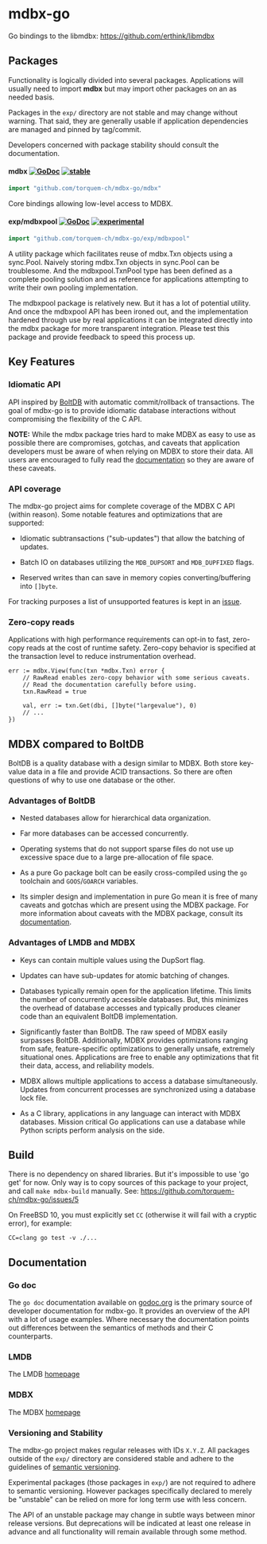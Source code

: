 # mdbx-go 

Go bindings to the libmdbx: https://github.com/erthink/libmdbx

## Packages

Functionality is logically divided into several packages.  Applications will
usually need to import **mdbx** but may import other packages on an as needed
basis.

Packages in the `exp/` directory are not stable and may change without warning.
That said, they are generally usable if application dependencies are managed
and pinned by tag/commit.

Developers concerned with package stability should consult the documentation.

#### mdbx [![GoDoc](https://godoc.org/github.com/torquem-ch/mdbx-go/mdbx?status.svg)](https://godoc.org/github.com/github.com/torquem-ch/mdbx-go/mdbx) [![stable](https://img.shields.io/badge/stability-stable-brightgreen.svg)](#user-content-versioning-and-stability)

```go
import "github.com/torquem-ch/mdbx-go/mdbx"
```

Core bindings allowing low-level access to MDBX.

#### exp/mdbxpool [![GoDoc](https://godoc.org/github.com/torquem-ch/mdbx-go/mdbx/exp/mdbxpool?status.svg)](https://godoc.org/github.com/torquem-ch/mdbx-go/mdbx/exp/mdbxpool) [![experimental](https://img.shields.io/badge/stability-experimental-red.svg)](#user-content-versioning-and-stability)


```go
import "github.com/torquem-ch/mdbx-go/exp/mdbxpool"
```

A utility package which facilitates reuse of mdbx.Txn objects using a
sync.Pool.  Naively storing mdbx.Txn objects in sync.Pool can be troublesome.
And the mdbxpool.TxnPool type has been defined as a complete pooling solution
and as reference for applications attempting to write their own pooling
implementation.

The mdbxpool package is relatively new.  But it has a lot of potential utility.
And once the mdbxpool API has been ironed out, and the implementation hardened
through use by real applications it can be integrated directly into the mdbx
package for more transparent integration.  Please test this package and provide
feedback to speed this process up.


## Key Features

### Idiomatic API

API inspired by [BoltDB](https://github.com/boltdb/bolt) with automatic
commit/rollback of transactions.  The goal of mdbx-go is to provide idiomatic
database interactions without compromising the flexibility of the C API.

**NOTE:** While the mdbx package tries hard to make MDBX as easy to use as
possible there are compromises, gotchas, and caveats that application
developers must be aware of when relying on MDBX to store their data.  All
users are encouraged to fully read the
[documentation](https://godoc.org/github.com/torquem-ch/mdbx-go/mdbx) so they are
aware of these caveats.

### API coverage

The mdbx-go project aims for complete coverage of the MDBX C API (within
reason).  Some notable features and optimizations that are supported:

- Idiomatic subtransactions ("sub-updates") that allow the batching of updates.

- Batch IO on databases utilizing the `MDB_DUPSORT` and `MDB_DUPFIXED` flags.

- Reserved writes than can save in memory copies converting/buffering into
  `[]byte`.

For tracking purposes a list of unsupported features is kept in an
[issue](https://github.com/torquem-ch/mdbx-go/issues/1).

### Zero-copy reads

Applications with high performance requirements can opt-in to fast, zero-copy
reads at the cost of runtime safety.  Zero-copy behavior is specified at the
transaction level to reduce instrumentation overhead.

```
err := mdbx.View(func(txn *mdbx.Txn) error {
    // RawRead enables zero-copy behavior with some serious caveats.
    // Read the documentation carefully before using.
    txn.RawRead = true

    val, err := txn.Get(dbi, []byte("largevalue"), 0)
    // ...
})
```

## MDBX compared to BoltDB

BoltDB is a quality database with a design similar to MDBX.  Both store
key-value data in a file and provide ACID transactions.  So there are often
questions of why to use one database or the other.

### Advantages of BoltDB

- Nested databases allow for hierarchical data organization.

- Far more databases can be accessed concurrently.

- Operating systems that do not support sparse files do not use up excessive
  space due to a large pre-allocation of file space.  

- As a pure Go package bolt can be easily cross-compiled using the `go`
  toolchain and `GOOS`/`GOARCH` variables.

- Its simpler design and implementation in pure Go mean it is free of many
  caveats and gotchas which are present using the MDBX package.  For more
  information about caveats with the MDBX package, consult its
  [documentation](https://godoc.org/github.com/torquem-ch/mdbx-go/mdbx).

### Advantages of LMDB and MDBX

- Keys can contain multiple values using the DupSort flag.

- Updates can have sub-updates for atomic batching of changes.

- Databases typically remain open for the application lifetime.  This limits
  the number of concurrently accessible databases.  But, this minimizes the
  overhead of database accesses and typically produces cleaner code than
  an equivalent BoltDB implementation.

- Significantly faster than BoltDB.  The raw speed of MDBX easily surpasses
  BoltDB.  Additionally, MDBX provides optimizations ranging from safe,
  feature-specific optimizations to generally unsafe, extremely situational
  ones.  Applications are free to enable any optimizations that fit their data,
  access, and reliability models.

- MDBX allows multiple applications to access a database simultaneously.
  Updates from concurrent processes are synchronized using a database lock
  file.

- As a C library, applications in any language can interact with MDBX
  databases.  Mission critical Go applications can use a database while Python
  scripts perform analysis on the side.
  
## Build

There is no dependency on shared libraries. But it's impossible to use 'go get' for now. Only way is to copy sources of this package to your project, and call `make mdbx-build` manually. See: https://github.com/torquem-ch/mdbx-go/issues/5

On FreeBSD 10, you must explicitly set `CC` (otherwise it will fail with a
cryptic error), for example:

    CC=clang go test -v ./...

## Documentation

### Go doc

The `go doc` documentation available on
[godoc.org](https://godoc.org/github.com/torquem-ch/mdbx-go) is the primary source
of developer documentation for mdbx-go.  It provides an overview of the API
with a lot of usage examples.  Where necessary the documentation points out
differences between the semantics of methods and their C counterparts.

### LMDB

The LMDB [homepage](http://symas.com/mdb/)

### MDBX

The MDBX [homepage](https://github.com/erthink/libmdbx)

### Versioning and Stability

The mdbx-go project makes regular releases with IDs `X.Y.Z`.  All packages
outside of the `exp/` directory are considered stable and adhere to the
guidelines of [semantic versioning](http://semver.org/).

Experimental packages (those packages in `exp/`) are not required to adhere to
semantic versioning.  However packages specifically declared to merely be
"unstable" can be relied on more for long term use with less concern.

The API of an unstable package may change in subtle ways between minor release
versions.  But deprecations will be indicated at least one release in advance
and all functionality will remain available through some method.
